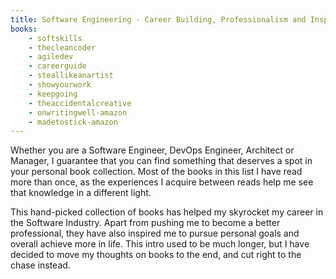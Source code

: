 ```yaml
---
title: Software Engineering - Career Building, Professionalism and Inspiration Books
books:
    - softskills
    - thecleancoder
    - agiledev
    - careerguide
    - steallikeanartist
    - showyourwork
    - keepgoing
    - theaccidentalcreative
    - onwritingwell-amazon
    - madetostick-amazon
---
```


Whether you are a Software Engineer, DevOps Engineer, Architect or Manager, I guarantee that you can find something that deserves a spot in your personal book collection. Most of the books in this list I have read more than once, as the experiences I acquire between reads help me see that knowledge in a different light.

This hand-picked collection of books has helped my skyrocket my career in the Software Industry. Apart from pushing me to become a better professional, they have also inspired me to pursue personal goals and overall achieve more in life. This intro used to be much longer, but I have decided to move my thoughts on books to the end, and cut right to the chase instead.
